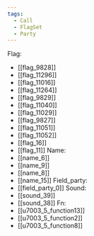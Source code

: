 ```yaml
---
tags:
  - Call
  - FlagSet
  - Party
---
```

Flag:
- [[flag_9828]]
- [[flag_11296]]
- [[flag_11016]]
- [[flag_11264]]
- [[flag_9829]]
- [[flag_11040]]
- [[flag_11029]]
- [[flag_9827]]
- [[flag_11051]]
- [[flag_11052]]
- [[flag_16]]
- [[flag_11]]
Name:
- [[name_6]]
- [[name_9]]
- [[name_8]]
- [[name_15]]
Field_party:
- [[field_party_0]]
Sound:
- [[sound_39]]
- [[sound_38]]
Fn:
- [[u7003_5_function13]]
- [[u7003_5_function2]]
- [[u7003_5_function8]]
